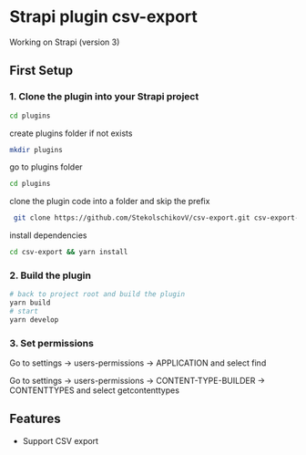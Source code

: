 # Strapi plugin csv-export

Working on Strapi (version 3)

<!-- ## Demo
[![EStrapi plugin csv-export](https://free-png.ru/wp-content/uploads/2020/07/logo-you-tube-2-1.png)](https://www.youtube.com/watch?v=pnbbesqGfmw "Strapi plugin csv-export") -->

## First Setup

### 1. Clone the plugin into your Strapi project

```bash
cd plugins
```

create plugins folder if not exists

```bash
mkdir plugins
```

go to plugins folder

```bash
cd plugins
```

clone the plugin code into a folder and skip the prefix

```bash
 git clone https://github.com/StekolschikovV/csv-export.git csv-export-all-v && cd csv-export-all-v && mv v3 ../csv-export && cd ../ && rm -fr csv-export-all-v
```

install dependencies

```bash
cd csv-export && yarn install
```

### 2. Build the plugin

```bash
# back to project root and build the plugin
yarn build
# start
yarn develop
```

### 3. Set permissions

Go to settings -> users-permissions -> APPLICATION and select find

Go to settings -> users-permissions -> CONTENT-TYPE-BUILDER -> CONTENTTYPES and select getcontenttypes

## Features

- Support CSV export
